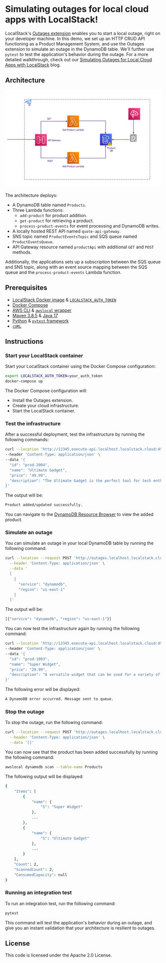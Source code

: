 # Simulating outages for local cloud apps with LocalStack!

LocalStack's [Outages extension](https://pypi.org/project/localstack-extension-outages/) enables you to start a local outage, right on your developer machine. In this demo, we set up an HTTP CRUD API functioning as a Product Management System, and use the Outages extension to simulate an outage in the DynamoDB table. We'll further use `pytest` to test the application's behavior during the outage. For a more detailed walkthrough, check out our [Simulating Outages for Local Cloud Apps with LocalStack]() blog.

## Architecture

![Architecture](images/architecture.png)

The architecture deploys:

-   A DynamoDB table named  `Products`.
-   Three Lambda functions:
    -   `add-product`  for product addition.
    -   `get-product`  for retrieving a product.
    -   `process-product-events`  for event processing and DynamoDB writes.
-   A locally hosted REST API named  `quote-api-gateway`.
-   SNS topic named  `ProductEventsTopic`  and SQS queue named  `ProductEventsQueue`.
-   API Gateway resource named  `productApi`  with additional  `GET`  and  `POST`  methods.

Additionally, the applications sets up a subscription between the SQS queue and SNS topic, along with an event source mapping between the SQS queue and the `process-product-events` Lambda function.

## Prerequisites

-   [LocalStack Docker image](https://docs.localstack.cloud/references/docker-images/#localstack-pro-image)  &  [`LOCALSTACK_AUTH_TOKEN`](https://docs.localstack.cloud/getting-started/auth-token/)
-   [Docker Compose](https://docs.docker.com/compose/install/)
-   [AWS CLI](https://docs.aws.amazon.com/cli/v1/userguide/cli-chap-install.html)  &  [`awslocal`  wrapper](https://docs.localstack.cloud/user-guide/integrations/aws-cli/#localstack-aws-cli-awslocal)
-   [Maven 3.8.5](https://maven.apache.org/install.html)  &  [Java 17](https://www.java.com/en/download/help/download_options.html)
-   [Python](https://www.python.org/downloads/)  &  [`pytest`  framework](https://docs.pytest.org/en/8.0.x/)
-   [`cURL`](https://curl.se/docs/install.html)

## Instructions

### Start your LocalStack container

Start your LocalStack container using the Docker Compose configuration:

```bash
export LOCALSTACK_AUTH_TOKEN=your_auth_token
docker-compose up
```

The Docker Compose configuration will:

* Install the Outages extension.
* Create your cloud infrastructure.
* Start the LocalStack container.

### Test the infrastructure

After a successful deployment, test the infrastructure by running the following commands:

```bash
curl --location 'http://12345.execute-api.localhost.localstack.cloud:4566/dev/productApi' \
--header 'Content-Type: application/json' \
--data '{
  "id": "prod-2004",
  "name": "Ultimate Gadget",
  "price": "49.99",
  "description": "The Ultimate Gadget is the perfect tool for tech enthusiasts looking for the next level in gadgetry. Compact, powerful, and loaded with features."
}'
```

The output will be:

```bash
Product added/updated successfully.
```

You can navigate to the [DynamoDB Resource Browser](https://app.localstack.cloud/inst/default/resources/dynamodb) to view the added product.

### Simulate an outage

You can simulate an outage in your local DynamoDB table by running the following command:

```bash
curl --location --request POST 'http://outages.localhost.localstack.cloud:4566/outages' \
  --header 'Content-Type: application/json' \
  --data '
  [
    {
      "service": "dynamodb",
      "region": "us-east-1"
    }
  ]'
```

The output will be:

```bash
[{"service": "dynamodb", "region": "us-east-1"}]
```

You can now test the infrastructure again by running the following command:

```bash
curl --location 'http://12345.execute-api.localhost.localstack.cloud:4566/dev/productApi' \
--header 'Content-Type: application/json' \
--data '{
  "id": "prod-1003",
  "name": "Super Widget",
  "price": "29.99",
  "description": "A versatile widget that can be used for a variety of purposes. Durable, reliable, and affordable."
}'
```

The following error will be displayed:

```bash
A DynamoDB error occurred. Message sent to queue.
```

### Stop the outage

To stop the outage, run the following command:

```bash
curl --location --request POST 'http://outages.localhost.localstack.cloud:4566/outages' \
  --header 'Content-Type: application/json' \
  --data '[]'
```

You can now see that the product has been added successfully by running the following command:

```bash
awslocal dynamodb scan --table-name Products
```

The following output will be displayed:

```bash
{
    "Items": [
        {
            "name": {
                "S": "Super Widget"
            },
            ...
        },
        {
            "name": {
                "S": "Ultimate Gadget"
            },
            ...
        }
    ],
    "Count": 2,
    "ScannedCount": 2,
    "ConsumedCapacity": null
}
```

### Running an integration test

To run an integration test, run the following command:

```bash
pytest
```

This command will test the application's behavior during an outage, and give you an instant validation that your architecture is resilient to outages.

## License

This code is licensed under the Apache 2.0 License.
